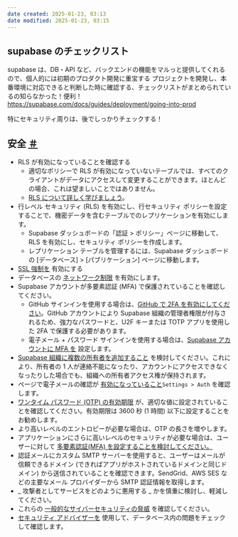 ```yaml
---
date created: 2025-01-23, 03:13
date modified: 2025-01-23, 03:15
---
```


## supabase のチェックリスト

supabase は、DB・API など、バックエンドの機能をマルっと提供してくれるので、個人的には初期のプロダクト開発に重宝する プロジェクトを開発し、本番環境に対応できると判断した時に確認する、チェックリストがまとめられているの知らなかった！便利！
https://supabase.com/docs/guides/deployment/going-into-prod

特にセキュリティ周りは、後でしっかりチェックする！

## 安全 [＃](https://supabase.com/docs/guides/deployment/going-into-prod#security)

- RLS が有効になっていることを確認する
  - 適切なポリシーで RLS が有効になっていないテーブルでは、すべてのクライアントがデータにアクセスして変更することができます。ほとんどの場合、これは望ましいことではありません。
  - [RLS について詳しく学びましょう](https://supabase.com/docs/guides/database/postgres/row-level-security)。
- 行レベル セキュリティ (RLS) を有効にし、行セキュリティ ポリシーを設定することで、機密データを含むテーブルでのレプリケーションを有効にします。
  - Supabase ダッシュボードの「認証 > ポリシー」ページに移動して、RLS を有効にし、セキュリティ ポリシーを作成します。
  - レプリケーション テーブルを管理するには、Supabase ダッシュボードの [データベース] > [パブリケーション] ページに移動します。
- [SSL 強制を](https://supabase.com/docs/guides/platform/ssl-enforcement) 有効にする [](https://supabase.com/docs/guides/platform/ssl-enforcement)
- データベースの [ネットワーク制限](https://supabase.com/docs/guides/platform/network-restrictions) を有効にします。
- Supabase アカウントが多要素認証 (MFA) で保護されていることを確認してください。
  - GitHub サインインを使用する場合は、[GitHub で 2FA を有効にしてください](https://docs.github.com/en/authentication/securing-your-account-with-two-factor-authentication-2fa/configuring-two-factor-authentication)。GitHub アカウントにより Supabase 組織の管理者権限が付与されるため、強力なパスワードと、U2F キーまたは TOTP アプリを使用した 2FA で保護する必要があります。
  - 電子メール + パスワード サインインを使用する場合は、[Supabase アカウントに MFA を](https://supabase.com/docs/guides/platform/multi-factor-authentication#enable-mfa) 設定します。
- [Supabase 組織に複数の所有者を追加すること](https://supabase.com/dashboard/org/_/team) を検討してください。これにより、所有者の 1 人が連絡不能になったり、アカウントにアクセスできなくなったりした場合でも、組織への所有者アクセス権が保持されます。
- ページで電子メールの確認が [有効になっていること](https://supabase.com/dashboard/project/_/auth/providers)`Settings > Auth` を確認します。
- [ワンタイム パスワード (OTP) の有効期限](https://supabase.com/dashboard/project/_/auth/providers) が、適切な値に設定されていることを確認してください。有効期限は 3600 秒 (1 時間) 以下に設定することをお勧めします。
- より高いレベルのエントロピーが必要な場合は、OTP の長さを増やします。
- アプリケーションにさらに高いレベルのセキュリティが必要な場合は、ユーザーに対して [多要素認証(MFA) を設定することを検討してください。](https://supabase.com/docs/guides/auth/auth-mfa)
- 認証メールにカスタム SMTP サーバーを使用すると、ユーザーはメールが信頼できるドメイン (できればアプリがホストされているドメインと同じドメイン) から送信されていることを確認できます。SendGrid、AWS SES などの主要なメール プロバイダーから SMTP 認証情報を取得します。
- _ 攻撃者としてサービスをどのように悪用する _ かを慎重に検討し、軽減してください。
- これらの [一般的なサイバーセキュリティの脅威](https://auth0.com/docs/security/prevent-threats) を確認してください。
- [セキュリティ アドバイザーを](https://supabase.com/dashboard/project/_/database/security-advisor) 使用して、データベース内の問題をチェックして確認します。
